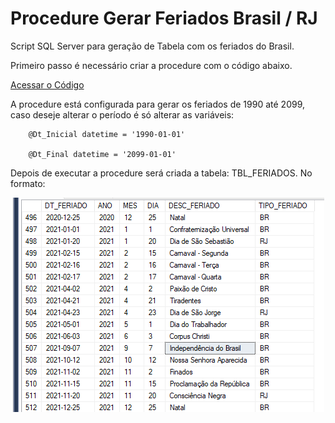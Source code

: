 # Procedure Gerar Feriados Brasil / RJ
Script SQL Server para geração de Tabela com os feriados do Brasil.

Primeiro passo é necessário criar a procedure com o código abaixo. 

<a href="https://github.com/manoelleal17/gerarferiados/blob/main/SQL_GERAR_TBL_FERIADOS.sql">Acessar o Código</a>

A procedure está configurada para gerar os feriados de 1990 até 2099, caso deseje alterar o período é só alterar as variáveis:

        @Dt_Inicial datetime = '1990-01-01'
        
        @Dt_Final datetime = '2099-01-01'

Depois de executar a procedure será criada a tabela: TBL_FERIADOS. No formato:

<p align="center"><img src="https://github.com/manoelleal17/gerarferiados/blob/main/Exemplo.png" ></p>

